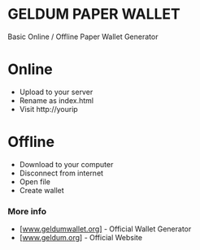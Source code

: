 # GELDUM PAPER WALLET

Basic Online / Offline Paper Wallet Generator

# Online

  - Upload to your server
  - Rename as index.html
  - Visit http://yourip

# Offline

  - Download to your computer
  - Disconnect from internet
  - Open file
  - Create wallet
  
### More info


* [www.geldumwallet.org] - Official Wallet Generator
* [www.geldum.org] - Official Website
